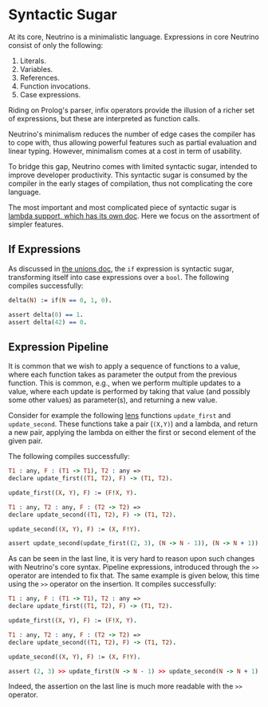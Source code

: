 # Syntactic Sugar

At its core, Neutrino is a minimalistic language. Expressions in core Neutrino consist of only the following:

1. Literals.
2. Variables.
3. References.
4. Function invocations.
5. Case expressions.

Riding on Prolog's parser, infix operators provide the illusion of a richer set of expressions, but these are interpreted as function calls.

Neutrino's minimalism reduces the number of edge cases the compiler has to cope with, thus allowing powerful features such as partial evaluation and linear typing. However, minimalism comes at a cost in term of usability.

To bridge this gap, Neutrino comes with limited syntactic sugar, intended to improve developer productivity. This syntactic sugar is consumed by the compiler in the early stages of compilation, thus not complicating the core language.

The most important and most complicated piece of syntactic sugar is [lambda support, which has its own doc](lambdas.md). Here we focus on the assortment of simpler features.

## If Expressions

As discussed in [the unions doc](unions.md#built-in-union-types), the `if` expression is syntactic sugar, transforming itself into case expressions over a `bool`. The following compiles successfully:

```prolog
delta(N) := if(N == 0, 1, 0).

assert delta(0) == 1.
assert delta(42) == 0.
```

## Expression Pipeline

It is common that we wish to apply a sequence of functions to a value, where each function takes as parameter the output from the previous function. This is common, e.g., when we perform multiple updates to a value, where each update is performed by taking that value (and possibly some other values) as parameter(s), and returning a new value.

Consider for example the following [lens](https://medium.com/@dtipson/functional-lenses-d1aba9e52254) functions `update_first` and `update_second`. These functions take a pair (`(X,Y)`) and a lambda, and return a new pair, applying the lambda on either the first or second element of the given pair.

The following compiles successfully:

```prolog
T1 : any, F : (T1 -> T1), T2 : any =>
declare update_first((T1, T2), F) -> (T1, T2).

update_first((X, Y), F) := (F!X, Y).

T1 : any, T2 : any, F : (T2 -> T2) =>
declare update_second((T1, T2), F) -> (T1, T2).

update_second((X, Y), F) := (X, F!Y).

assert update_second(update_first((2, 3), (N -> N - 1)), (N -> N + 1)) == (1, 4).
```

As can be seen in the last line, it is very hard to reason upon such changes with Neutrino's core syntax. Pipeline expressions, introduced through the `>>` operator are intended to fix that. The same example is given below, this time using the `>>` operator on the insertion. It compiles successfully:

```prolog
T1 : any, F : (T1 -> T1), T2 : any =>
declare update_first((T1, T2), F) -> (T1, T2).

update_first((X, Y), F) := (F!X, Y).

T1 : any, T2 : any, F : (T2 -> T2) =>
declare update_second((T1, T2), F) -> (T1, T2).

update_second((X, Y), F) := (X, F!Y).

assert (2, 3) >> update_first(N -> N - 1) >> update_second(N -> N + 1) == (1, 4).
```

Indeed, the assertion on the last line is much more readable with the `>>` operator.
